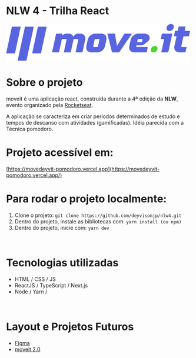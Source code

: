 # NLW 4 - Trilha React
![Screenshot](https://raw.githubusercontent.com/deyvisonjp/nlw4/0fe195f9aeec2c8c32a410e7cad9195a393aeede/React/moveit-next/public/logo-full.svg)
# Sobre o projeto

moveit é uma aplicação react, construída durante a 4ª edição da **NLW**, evento organizado pela [Rocketseat](https://rocketseat.com.br/ "Site da Rocketseat").

A aplicação se caracteriza em criar períodos determinados de estudo e tempos de descanso com atividades (gamificadas). Idéia parecida com a Técnica pomodoro.
<br/>

# Projeto acessível em:
[https://movedeyvit-pomodoro.vercel.app](https://movedeyvit-pomodoro.vercel.app/)
<br/>

# Para rodar o projeto localmente:
1. Clone o projeto: `git clone https://github.com/deyvisonjp/nlw4.git`  
2. Dentro do projeto, instale as bibliotecas com: `yarn install (ou npm)`
3. Dentro do projeto, inicie com: `yarn dev`
<br/>

# Tecnologias utilizadas
- HTML / CSS / JS 
- ReactJS / TypeScript / Next.js
- Node / Yarn / 
<br/>

# Layout e Projetos Futuros
- [Figma](https://www.figma.com/file/ge20pu3ofMOKoliUyKx1Nl/?viewer=1&node-id=160:2761)
- [moveit 2.0](https://www.figma.com/file/vRbW1u0CEZuG2zE6bU5qLg/?viewer=1&node-id=)
